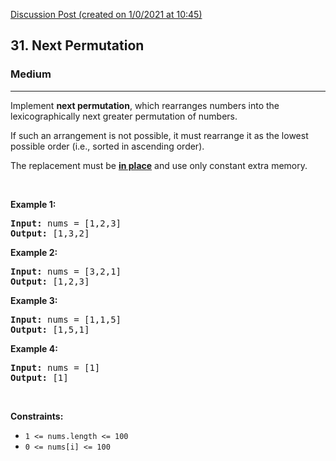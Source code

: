 [Discussion Post (created on 1/0/2021 at 10:45)](https://leetcode.com/problems/next-permutation/solution/)  
<h2>31. Next Permutation</h2><h3>Medium</h3><hr><div><p>Implement <strong>next permutation</strong>, which rearranges numbers into the lexicographically next greater permutation of numbers.</p>

<p>If such an arrangement is not possible, it must rearrange it as the lowest possible order (i.e., sorted in ascending order).</p>

<p>The replacement must be <strong><a href="http://en.wikipedia.org/wiki/In-place_algorithm" target="_blank">in place</a></strong> and use only constant&nbsp;extra memory.</p>

<p>&nbsp;</p>
<p><strong>Example 1:</strong></p>
<pre><strong>Input:</strong> nums = [1,2,3]
<strong>Output:</strong> [1,3,2]
</pre><p><strong>Example 2:</strong></p>
<pre><strong>Input:</strong> nums = [3,2,1]
<strong>Output:</strong> [1,2,3]
</pre><p><strong>Example 3:</strong></p>
<pre><strong>Input:</strong> nums = [1,1,5]
<strong>Output:</strong> [1,5,1]
</pre><p><strong>Example 4:</strong></p>
<pre><strong>Input:</strong> nums = [1]
<strong>Output:</strong> [1]
</pre>
<p>&nbsp;</p>
<p><strong>Constraints:</strong></p>

<ul>
	<li><code>1 &lt;= nums.length &lt;= 100</code></li>
	<li><code>0 &lt;= nums[i] &lt;= 100</code></li>
</ul>
</div>